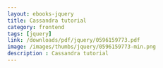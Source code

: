 ```yaml
---
layout: ebooks-jquery
title: Cassandra tutorial
category: frontend
tags: [jquery]
link: /downloads/pdf/jquery/0596159773.pdf 
image: /images/thumbs/jquery/0596159773-min.png
description : Cassandra tutorial 
---
```












